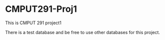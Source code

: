 # CMPUT291-Proj1
This is CMPUT 291 project1

There is a test database and be free to use other databases for this project.
